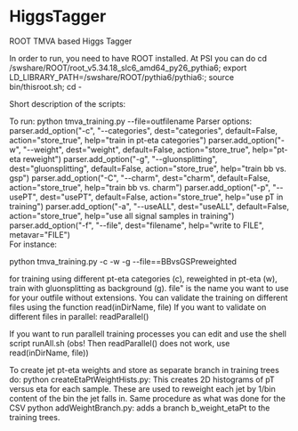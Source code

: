# HiggsTagger
ROOT TMVA based Higgs Tagger

In order to run, you need to have ROOT installed. At PSI you can do 
cd /swshare/ROOT/root_v5.34.18_slc6_amd64_py26_pythia6; export LD_LIBRARY_PATH=/swshare/ROOT/pythia6/pythia6:; source bin/thisroot.sh; cd -

Short description of the scripts:

To run:
python tmva_training.py --file=outfilename
Parser options:
parser.add_option("-c", "--categories", dest="categories", default=False, action="store_true",
                              help="train in pt-eta categories")
parser.add_option("-w", "--weight", dest="weight", default=False, action="store_true",
                              help="pt-eta reweight")
parser.add_option("-g", "--gluonsplitting", dest="gluonsplitting", default=False, action="store_true",
                              help="train bb vs. gsp")
parser.add_option("-C", "--charm", dest="charm", default=False, action="store_true",
                              help="train bb vs. charm") 
parser.add_option("-p", "--usePT", dest="usePT", default=False, action="store_true",
                              help="use pT in training") 
parser.add_option("-a", "--useALL", dest="useALL", default=False, action="store_true",
                              help="use all signal samples in training")                       
parser.add_option("-f", "--file", dest="filename",
                  help="write to FILE", metavar="FILE")                      
For instance:

python tmva_training.py -c -w -g --file==BBvsGSPreweighted

for training using different pt-eta categories (c), reweighted in pt-eta (w), train with gluonsplitting as background (g). file" is the name you want to use for your outfile without extensions.
You can validate the training on different files using the function
read(inDirName, file)
If you want to validate on different files in parallel:
readParallel()

If you want to run parallell training processes you can edit and use the shell script runAll.sh (obs! Then readParallel() does not work, use read(inDirName, file))

To create jet pt-eta weights and store as separate branch in training trees do:
python createEtaPtWeightHists.py:
This creates 2D histograms of pT versus eta for each sample. These are used to reweight each jet by 1/bin content of the bin the jet falls in. Same procedure as what was done for the CSV
python addWeightBranch.py:
adds a branch b_weight_etaPt to the training trees.

